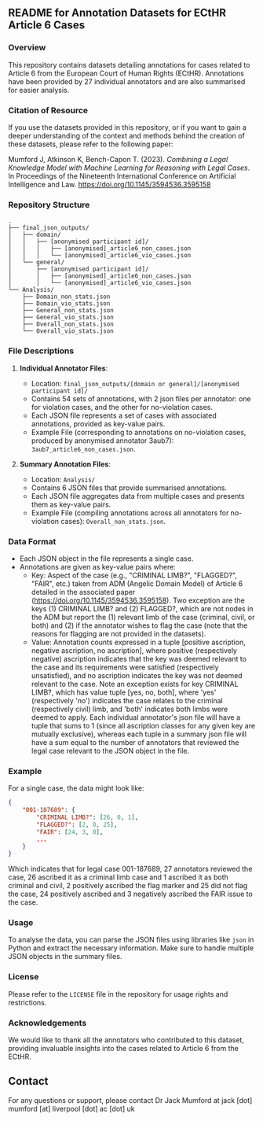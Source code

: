 
## README for Annotation Datasets for ECtHR Article 6 Cases

### Overview

This repository contains datasets detailing annotations for cases related to Article 6 from the European Court of Human Rights (ECtHR). Annotations have been provided by 27 individual annotators and are also summarised for easier analysis.

### Citation of Resource

If you use the datasets provided in this repository, or if you want to gain a deeper understanding of the context and methods behind the creation of these datasets, please refer to the following paper:

Mumford J, Atkinson K, Bench-Capon T. (2023). *Combining a Legal Knowledge Model with Machine Learning for Reasoning with Legal Cases*. In Proceedings of the Nineteenth International Conference on Artificial Intelligence and Law. https://doi.org/10.1145/3594536.3595158


### Repository Structure

```
.
├── final_json_outputs/
│   ├── domain/
│   │   ├── [anonymised participant id]/
│   │   │   ├── [anonymised]_article6_non_cases.json
│   │   │   └── [anonymised]_article6_vio_cases.json
│   └── general/
│       ├── [anonymised participant id]/
│       │   ├── [anonymised]_article6_non_cases.json
│       │   └── [anonymised]_article6_vio_cases.json
└── Analysis/
    ├── Domain_non_stats.json
    ├── Domain_vio_stats.json
    ├── General_non_stats.json
    ├── General_vio_stats.json
    ├── Overall_non_stats.json
    └── Overall_vio_stats.json
```

### File Descriptions

1. **Individual Annotator Files**:
    - Location: `final_json_outputs/[domain or general]/[anonymised participant id]/`
    - Contains 54 sets of annotations, with 2 json files per annotator: one for violation cases, and the other for no-violation cases.
    - Each JSON file represents a set of cases with associated annotations, provided as key-value pairs.
    - Example File (corresponding to annotations on no-violation cases, produced by anonymised annotator 3aub7): `3aub7_article6_non_cases.json`.

2. **Summary Annotation Files**:
    - Location: `Analysis/`
    - Contains 6 JSON files that provide summarised annotations.
    - Each JSON file aggregates data from multiple cases and presents them as key-value pairs.
    - Example File (compiling annotations across all annotators for no-violation cases): `Overall_non_stats.json`.

### Data Format

- Each JSON object in the file represents a single case.
- Annotations are given as key-value pairs where:
    - Key: Aspect of the case (e.g., "CRIMINAL LIMB?", "FLAGGED?", "FAIR", etc.) taken from ADM (Angelic Domain Model) of Article 6 detailed in the associated paper (https://doi.org/10.1145/3594536.3595158). Two exception are the keys (1) CRIMINAL LIMB? and (2) FLAGGED?, which are not nodes in the ADM but report the (1) relevant limb of the case (criminal, civil, or both) and (2) if the annotator wishes to flag the case (note that the reasons for flagging are not provided in the datasets).
    - Value: Annotation counts expressed in a tuple [positive ascription, negative ascription, no ascription], where positive (respectively negative) ascription indicates that the key was deemed relevant to the case and its requirements were satisfied (respectively unsatisfied), and no ascription indicates the key was not deemed relevant to the case. Note an exception exists for key CRIMINAL LIMB?, which has value tuple [yes, no, both], where 'yes' (respectively 'no') indicates the case relates to the criminal (respectively civil) limb, and 'both' indicates both limbs were deemed to apply. Each individual annotator's json file will have a tuple that sums to 1 (since all ascription classes for any given key are mutually exclusive), whereas each tuple in a summary json file will have a sum equal to the number of annotators that reviewed the legal case relevant to the JSON object in the file.
  
### Example

For a single case, the data might look like:

```json
{
    "001-187689": {
        "CRIMINAL LIMB?": [26, 0, 1],
        "FLAGGED?": [2, 0, 25],
        "FAIR": [24, 3, 0],
        ...
    }
}
```

Which indicates that for legal case 001-187689, 27 annotators reviewed the case, 26 ascribed it as a criminal limb case and 1 ascribed it as both criminal and civil, 2 positively ascribed the flag marker and 25 did not flag the case, 24 positively ascribed and 3 negatively ascribed the FAIR issue to the case.

### Usage

To analyse the data, you can parse the JSON files using libraries like `json` in Python and extract the necessary information. Make sure to handle multiple JSON objects in the summary files.

### License

Please refer to the `LICENSE` file in the repository for usage rights and restrictions.

### Acknowledgements

We would like to thank all the annotators who contributed to this dataset, providing invaluable insights into the cases related to Article 6 from the ECtHR.

## Contact

For any questions or support, please contact Dr Jack Mumford at jack [dot] mumford [at] liverpool [dot] ac [dot] uk
